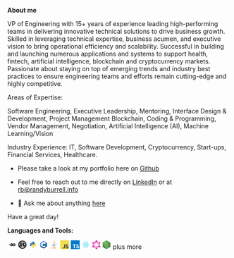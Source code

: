 **About me**

VP of Engineering with 15+ years of experience leading high-performing teams in
delivering innovative technical solutions to drive business growth. Skilled in
leveraging technical expertise, business acumen, and executive vision to bring
operational efficiency and scalability. Successful in building and launching
numerous applications and systems to support health, fintech, artificial
intelligence, blockchain and cryptocurrency markets. Passionate about staying on
top of emerging trends and industry best practices to ensure engineering teams
and efforts remain cutting-edge and highly competitive.

Areas of Expertise:

Software Engineering, Executive Leadership, Mentoring, Interface Design &
Development, Project Management Blockchain, Coding & Programming, Vendor
Management, Negotiation, Artificial Intelligence (AI), Machine Learning/Vision

Industry Experience: IT, Software Development, Cryptocurrency, Start-ups,
Financial Services, Healthcare.

- Please take a look at my portfolio here on [Github](https://github.com/randy1burrell)


- Feel free to reach out to me directly on [LinkedIn](https://www.linkedin.com/in/randyburrell/) or at rb@randyburrell.info

- 💬 Ask me about anything [here](https://github.com/randy1burrell/profile/issues)

Have a great day!


**Languages and Tools:**

<code><img height="20" src="https://raw.githubusercontent.com/github/explore/80688e429a7d4ef2fca1e82350fe8e3517d3494d/topics/go/go.png"></code>
<code><img height="20" src="https://raw.githubusercontent.com/github/explore/80688e429a7d4ef2fca1e82350fe8e3517d3494d/topics/rust/rust.png"></code>
<code><img height="20" src="https://raw.githubusercontent.com/github/explore/80688e429a7d4ef2fca1e82350fe8e3517d3494d/topics/python/python.png"></code>
<code><img height="20" src="https://raw.githubusercontent.com/github/explore/80688e429a7d4ef2fca1e82350fe8e3517d3494d/topics/c/c.png"></code>
<code><img height="20" src="https://raw.githubusercontent.com/github/explore/80688e429a7d4ef2fca1e82350fe8e3517d3494d/topics/java/java.png"></code>
<code><img height="20" src="https://raw.githubusercontent.com/github/explore/80688e429a7d4ef2fca1e82350fe8e3517d3494d/topics/javascript/javascript.png"></code>
<code><img height="20" src="https://raw.githubusercontent.com/github/explore/80688e429a7d4ef2fca1e82350fe8e3517d3494d/topics/typescript/typescript.png"></code>
<code><img height="20" src="https://raw.githubusercontent.com/github/explore/80688e429a7d4ef2fca1e82350fe8e3517d3494d/topics/react/react.png"></code>
<code><img height="20" src="https://raw.githubusercontent.com/github/explore/5c058a388828bb5fde0bcafd4bc867b5bb3f26f3/topics/graphql/graphql.png"></code>
<code><img height="20" src="https://raw.githubusercontent.com/github/explore/80688e429a7d4ef2fca1e82350fe8e3517d3494d/topics/nodejs/nodejs.png"></code>
plus more
